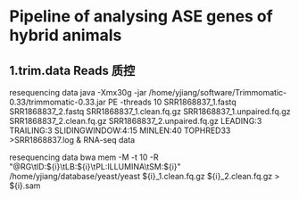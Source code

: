 # Pipeline of analysing ASE genes of hybrid animals

## 1.trim.data Reads 质控
  resequencing data
    java -Xmx30g -jar /home/yjiang/software/Trimmomatic-0.33/trimmomatic-0.33.jar PE -threads 10 SRR1868837_1.fastq SRR1868837_2.fastq SRR1868837_1.clean.fq.gz SRR1868837_1.unpaired.fq.gz SRR1868837_2.clean.fq.gz SRR1868837_2.unpaired.fq.gz LEADING:3 TRAILING:3 SLIDINGWINDOW:4:15 MINLEN:40 TOPHRED33 >SRR1868837.log &
  RNA-seq data
  
  
  resequencing data
    bwa mem -M -t 10 -R "@RG\tID:${i}\tLB:${i}\tPL:ILLUMINA\tSM:${i}" /home/yjiang/database/yeast/yeast ${i}_1.clean.fq.gz ${i}_2.clean.fq.gz > ${i}.sam

  
    
